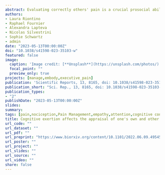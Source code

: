 ```yaml
---
abstract: Evaluating correctly others' pain is a crucial prosocial ability, especially relevant for the healthcare system. In clinical settings, caregivers assess their patients' pain under high workload and fatigue, often while dealing with competing information/tasks. However, the effect played by such cognitive strain in the appraisal of others' pain remains unclear. Following embodied accounts that posit a shared representational code between self and others' states, it could be hypothesized that the representation of people's pain might be influenced by cognitive exertion similarly to first-hand experiences. Fifty participants underwent one of two demanding tasks, involving either working memory (Experiment 1 - N-Back task) or cognitive interference (Experiment 2 - Stroop task). After each task, participants were exposed to painful laser stimulations at three intensity levels (low, medium, high), or video-clips of patients experiencing three intensity levels of pain (low, medium, high). Participants rated the intensity of each pain event on a visual analogue scale. We found that the two tasks influenced rating of both one's own and others' pain, by decreasing the sensitivity to medium and high events. This was observed either when comparing the demanding condition to a control (Stroop), or when modelling linearly the difficulty/performance of each depleting task (N-Back). These effects were mirrored by the analysis of physiological responses (Heart Variability and Skin Conductance) evoked by one's own pain. We provide converging evidence that cognitive exertion affects the subsequent appraisal of one's own and likewise others' pain. Healthcare personnel should be aware that high workload might alter their cognitive abilities.
authors:
- Laura Riontino
- Raphael Fournier
- Alexandra Lapteva
- Nicolas Silvestrini
- Sophie Schwartz
- admin
date: "2023-05-13T00:00:00Z"
doi: "10.1038/s41598-023-35103-w"
featured: false
image: 
  caption: 'Image credit: [**Unsplash**](https://unsplash.com/photos/)'
  focal_point: ""
  preview_only: true
projects: [manage,embody,executive_pain]
publication: 'Scientific Reports, 13, 8165, doi: 10.1038/s41598-023-35103-w'
publication_short: "Sci. Rep., 13, 8165, doi: 10.1038/s41598-023-35103-w"
publication_types:
- "2"
publishDate: "2023-05-13T00:00:00Z"
slides: 
summary:
tags: [pain,nociception,Pain Management,empathy,attention,cognitive control,Top-down,Bottom-up,empathy,Social cognition,Self-Other distinction,third party,Social interactions,effort,fatigue,sequential-task paradigm,Electrophysiology,Skin Conductance Response,heart rate variability,cardiac response]
title: Cognitive exertion affects the appraisal of one's own and other people's pain
url_code: ""
url_dataset: ""
url_pdf: ""
url_preprint: "https://www.biorxiv.org/content/10.1101/2022.06.09.495450"
url_poster: ""
url_project: ""
url_slides: ""
url_source: ""
url_video: ""
share: false
---
```

